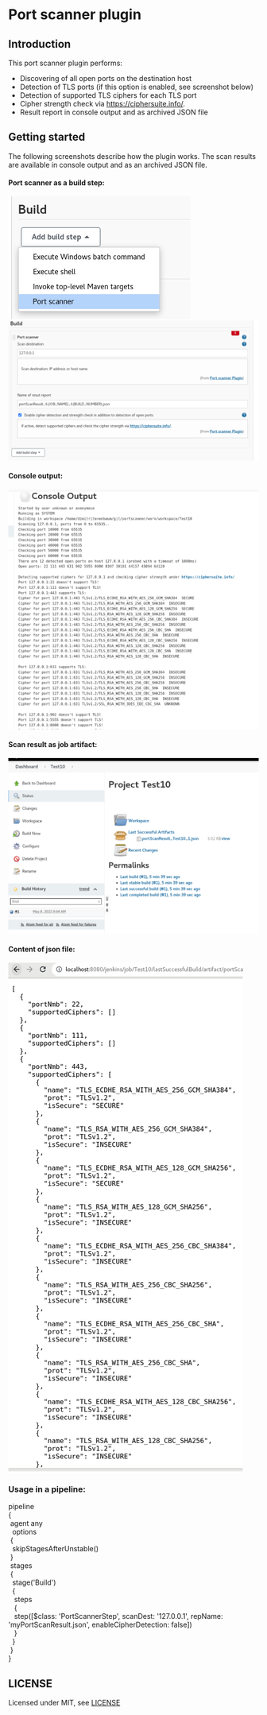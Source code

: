 # Port scanner plugin

## Introduction
This port scanner plugin performs: 
* Discovering of all open ports on the destination host 
* Detection of TLS ports (if this option is enabled, see screenshot below)
* Detection of supported TLS ciphers for each TLS port
* Cipher strength check via https://ciphersuite.info/. 
* Result report in console output and as archived JSON file



## Getting started
The following screenshots describe how the plugin works.
The scan results are available in console output and as an archived JSON file. 
 

#### Port scanner as a build step:
<img src="images/1.png" alt="Port scanner plugin" />

<img src="images/2.png" alt="Port scanner plugin" />

#### Console output:
<img src="images/3.png" alt="Port scanner plugin" />

#### Scan result as job artifact:
<img src="images/4.png" alt="Port scanner plugin" />

#### Content of json file:
<img src="images/5.png" alt="Port scanner plugin" />
     

### Usage in a pipeline:
pipeline  
{  
&nbsp;agent any  
&nbsp;&nbsp;options  
&nbsp;{  
&nbsp;&nbsp;skipStagesAfterUnstable()  
&nbsp;}  
&nbsp;stages  
&nbsp;{  
&nbsp;&nbsp;stage('Build')  
&nbsp;&nbsp;{  
&nbsp;&nbsp;&nbsp;steps  
&nbsp;&nbsp;&nbsp;{  
&nbsp;&nbsp;&nbsp;step([$class: 'PortScannerStep', scanDest: '127.0.0.1', repName: 'myPortScanResult.json', enableCipherDetection: false])  
&nbsp;&nbsp;&nbsp;}  
&nbsp;&nbsp;}  
&nbsp;}  
}  



## LICENSE

Licensed under MIT, see [LICENSE](LICENSE.md)


